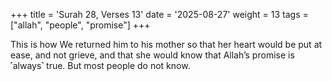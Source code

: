 +++
title = 'Surah 28, Verses 13'
date = '2025-08-27'
weight = 13
tags = ["allah", "people", "promise"]
+++

This is how We returned him to his mother so that her heart would be put at ease, and not grieve, and that she would know that Allah’s promise is ˹always˺ true. But most people do not know.